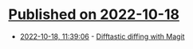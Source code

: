 # [Published on 2022-10-18](index.md)

* [2022-10-18, 11:39:06](https://lobste.rs/s/bagmec/difftastic_diffing_with_magit) - [Difftastic diffing with Magit](https://tsdh.org/posts/2022-08-01-difftastic-diffing-with-magit.html)
